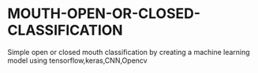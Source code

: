 # MOUTH-OPEN-OR-CLOSED-CLASSIFICATION
Simple open or closed mouth classification by creating a machine learning model using tensorflow,keras,CNN,Opencv
